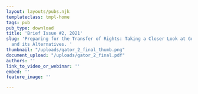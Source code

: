 ```yaml
---
layout: layouts/pubs.njk
templateclass: tmpl-home
tags: pub
pub_type: download
title: 'Brief Issue #2, 2021'
slug: 'Preparing for the Transfer of Rights: Taking a Closer Look at Guardianship
  and its Alternatives. '
thumbnail: "/uploads/gator_2_final_thumb.png"
document_upload: "/uploads/gator_2_final.pdf"
authors: ''
link_to_video_or_webinar: ''
embed: ''
feature_image: ''

---
```

